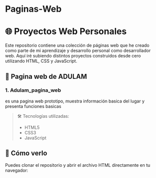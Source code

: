 # Paginas-Web
# 🌐 Proyectos Web Personales

Este repositorio contiene una colección de páginas web que he creado como parte de mi aprendizaje y desarrollo personal como desarrollador web. Aquí iré subiendo distintos proyectos construidos desde cero utilizando HTML, CSS y JavaScript.

## 📁 Pagina web de ADULAM

### 1. Adulam_pagina_web
es una pagina web prototipo, muestra información basica del lugar y presenta funciones basicas

> 🛠️ Tecnologías utilizadas:  
> - HTML5  
> - CSS3  
> - JavaScript

## 🚀 Cómo verlo

Puedes clonar el repositorio y abrir el archivo HTML directamente en tu navegador:


